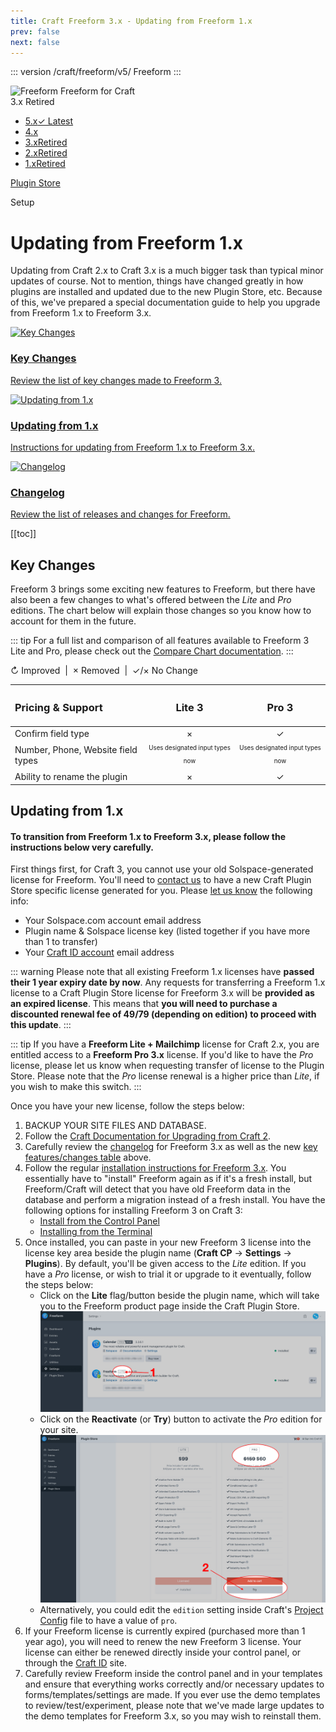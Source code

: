 ```yaml
---
title: Craft Freeform 3.x - Updating from Freeform 1.x
prev: false
next: false
---
```


<meta property="og:image" content="https://docs.solspace.com/extras/social/craft/freeform/freeform.png" />

::: version /craft/freeform/v5/
Freeform
:::

<div id="pr-heading">
    <img src="https://docs.solspace.com/extras/icons/products/freeform-icon.png" alt="Freeform" class="pr-image">
    <span class="pr-name">Freeform</span>
    <span class="pr-category">for Craft</span>
    <div class="pr-v-wrapper">
        <div class="pr-v">
            <span class="pr-v-v">3.x</span>
            <span class="pr-v-type pr-retired">Retired</span>
            <span class="pr-v-arrow arrow down"></span>
        </div>
        <ul class="pr-v-list">
            <li><a href="/craft/freeform/v5/">5.x<span class="pr-v-type pr-latest">✓ Latest</span></a></li>
            <li><a href="/craft/freeform/v4/">4.x</a></li>
            <li><a href="/craft/freeform/v3/">3.x<span class="pr-v-type pr-retired">Retired</span></a></li>
            <li><a href="/craft/freeform/v2/">2.x<span class="pr-v-type pr-retired">Retired</span></a></li>
            <li><a href="/craft/freeform/v1/">1.x<span class="pr-v-type pr-retired">Retired</span></a></li>
        </ul>
    </div>
    <div class="pr-buy">
        <a href="https://plugins.craftcms.com/freeform" class="button button-blue"><span class="external-url">Plugin Store</span></a>
    </div>
</div>

<span class="page-section">Setup</span>

# Updating from Freeform 1.x

Updating from Craft 2.x to Craft 3.x is a much bigger task than typical minor updates of course. Not to mention, things have changed greatly in how plugins are installed and updated due to the new Plugin Store, etc. Because of this, we've prepared a special documentation guide to help you upgrade from Freeform 1.x to Freeform 3.x.

<div class="menu-grid">
    <a href="#key-changes" class="menu-box">
        <img src="../../../../images/icons/review.png" alt="Key Changes">
        <div class="menu-grid-text">
            <h3>Key Changes</h3>
            <p>Review the list of key changes made to Freeform 3.</p>
        </div>
    </a>
    <a href="#updating-from-1-x" class="menu-box">
        <img src="../../../../images/icons/trolley.png" alt="Updating from 1.x">
        <div class="menu-grid-text">
            <h3>Updating from 1.x</h3>
            <p>Instructions for updating from Freeform 1.x to Freeform 3.x.</p>
        </div>
    </a>
    <a href="./changelog.html" class="menu-box">
        <img src="../../../../images/icons/rewind-time.png" alt="Changelog">
        <div class="menu-grid-text">
            <h3>Changelog</h3>
            <p>Review the list of releases and changes for Freeform.</p>
        </div>
    </a>
</div>


[[toc]]



<div class="content-block">

## Key Changes
Freeform 3 brings some exciting new features to Freeform, but there have also been a few changes to what's offered between the _Lite_ and _Pro_ editions. The chart below will explain those changes so you know how to account for them in the future.

::: tip
For a full list and comparison of all features available to Freeform 3 Lite and Pro, please check out the [Compare Chart documentation](../compare.md).
:::

<span class="yellow">↻ Improved</span> &nbsp;|&nbsp; <span class="red">× Removed</span> &nbsp;|&nbsp; <span class="gray">✓/× No Change</span>

| <h3 class="no-margin">Pricing & Support</h3> | <h3 class="no-margin">Lite 3</h3> | <h3 class="no-margin">Pro 3</h3> |
| :--- | :---: | :---: |
| Confirm field type | <span class="red">×</span> | <span class="gray">✓</span> |
| Number, Phone, Website field types | <span class="yellow"><sub><sup>Uses designated input types now</sup></sub></span> | <span class="yellow"><sub><sup>Uses designated input types now</sup></sub></span> |
| Ability to rename the plugin | <span class="red">×</span> | <span class="gray">✓</span> |

</div>
<div class="content-block">

## Updating from 1.x

#### To transition from Freeform 1.x to Freeform 3.x, please follow the instructions below very carefully.

First things first, for Craft 3, you cannot use your old Solspace-generated license for Freeform. You'll need to [contact us](../support.md) to have a new Craft Plugin Store specific license generated for you. Please [let us know](../support.md) the following info:

- Your Solspace.com account email address
- Plugin name & Solspace license key (listed together if you have more than 1 to transfer)
- Your [Craft ID account](https://id.craftcms.com/) email address

::: warning
Please note that all existing Freeform 1.x licenses have **passed their 1 year expiry date by now**. Any requests for transferring a Freeform 1.x license to a Craft Plugin Store license for Freeform 3.x will be **provided as an expired license**. This means that **you will need to purchase a discounted renewal fee of $49/$79 (depending on edition) to proceed with this update**.
:::

::: tip
If you have a **Freeform Lite + Mailchimp** license for Craft 2.x, you are entitled access to a **Freeform Pro 3.x** license. If you'd like to have the _Pro_ license, please let us know when requesting transfer of license to the Plugin Store. Please note that the _Pro_ license renewal is a higher price than _Lite_, if you wish to make this switch.
:::

Once you have your new license, follow the steps below:

1. <span class="red">BACKUP YOUR SITE FILES AND DATABASE.</span>
2. Follow the [Craft Documentation for Upgrading from Craft 2](https://craftcms.com/docs/3.x/upgrade.html).
3. Carefully review the [changelog](./changelog.md) for Freeform 3.x as well as the new [key features/changes table](#key-changes) above.
4. Follow the regular [installation instructions for Freeform 3.x](./installing-updating.md#installing-instructions). You essentially have to "install" Freeform again as if it's a fresh install, but Freeform/Craft will detect that you have old Freeform data in the database and perform a migration instead of a fresh install. You have the following options for installing Freeform 3 on Craft 3:
    * [Install from the Control Panel](./installing-updating.md#install-from-the-control-panel)
    * [Installing from the Terminal](./installing-updating.md#installing-from-the-terminal)
5. Once installed, you can paste in your new Freeform 3 license into the license key area beside the plugin name (**Craft CP** -> **Settings** -> **Plugins**). By default, you'll be given access to the _Lite_ edition. If you have a _Pro_ license, or wish to trial it or upgrade to it eventually, follow the steps below:
    * Click on the **Lite** flag/button beside the plugin name, which will take you to the Freeform product page inside the Craft Plugin Store.
        ![Switch edition after install - step 1](../images/cp_switch-editions-purchase-1.png)
    * Click on the **Reactivate** (or **Try**) button to activate the _Pro_ edition for your site.
        ![Switch edition after install - step 2](../images/cp_switch-editions-purchase-2.png)
    * Alternatively, you could edit the `edition` setting inside Craft's [Project Config](https://craftcms.com/docs/3.x/project-config.html) file to have a value of `pro`.
6. If your Freeform license is currently expired (purchased more than 1 year ago), you will need to renew the new Freeform 3 license. Your license can either be renewed directly inside your control panel, or through the [Craft ID](https://id.craftcms.com) site.
7. Carefully review Freeform inside the control panel and in your templates and ensure that everything works correctly and/or necessary updates to forms/templates/settings are made. If you ever use the demo templates to review/test/experiment, please note that we've made large updates to the demo templates for Freeform 3.x, so you may wish to reinstall them.

</div>
